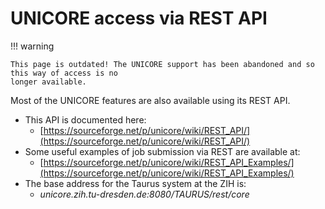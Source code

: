 # UNICORE access via REST API

!!! warning

    This page is outdated! The UNICORE support has been abandoned and so this way of access is no
    longer available.

Most of the UNICORE features are also available using its REST API.

* This API is documented here:
    * [https://sourceforge.net/p/unicore/wiki/REST_API/](https://sourceforge.net/p/unicore/wiki/REST_API/)
* Some useful examples of job submission via REST are available at:
    * [https://sourceforge.net/p/unicore/wiki/REST_API_Examples/](https://sourceforge.net/p/unicore/wiki/REST_API_Examples/)
* The base address for the Taurus system at the ZIH is:
    * *unicore.zih.tu-dresden.de:8080/TAURUS/rest/core*

